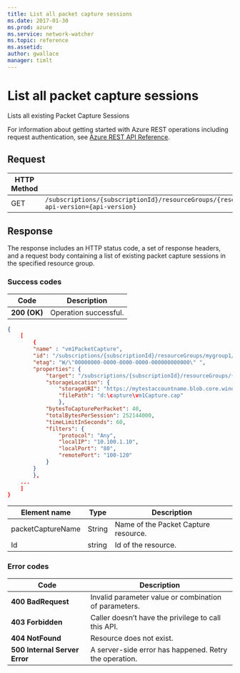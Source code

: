 ```yaml
---
title: List all packet capture sessions
ms.date: 2017-01-30
ms.prod: azure
ms.service: network-watcher
ms.topic: reference
ms.assetid: 
author: gwallace
manager: timlt
---
```


# List all packet capture sessions

Lists all existing Packet Capture Sessions

For information about getting started with Azure REST operations including request authentication, see [Azure REST API Reference](../../../../index.md).

## Request

| HTTP Method | URI|  
| ----------- |----|  
| GET | `/subscriptions/{subscriptionId}/resourceGroups/{resourceGroupName}/providers/Microsoft.Network/networkWatchers/{networkWatcherName}/packetCaptures?api-version={api-version}` |

## Response  

The response includes an HTTP status code, a set of response headers, and a request body containing a list of existing packet capture sessions in the specified resource group.

### Success codes

| Code | Description |
| ---- | ----------- |
| **200 (OK)** | Operation successful. | 

```json
{ 
    [ 
        { 
        "name" : "vm1PacketCapture", 
        "id": "/subscriptions/{subscriptionId}/resourceGroups/mygroup1/providers/Microsoft.Network/networkWatchers/westUsWatcher/packetCaptures/vm1PacketCapture", 
        "etag": "W/\"00000000-0000-0000-0000-000000000000\" ", 
        "properties": { 
            "target": "/subscriptions/{subscriptionId}/resourceGroups/{resourceGroupName}/providers/Microsoft.compute/virtualMachine/vm1", 
            "storageLocation": { 
                "storageURI": "https://mytestaccountname.blob.core.windows.net/capture/vm1Capture.cap", 
                "filePath": "d:\capture\vm1Capture.cap" 
                }, 
            "bytesToCapturePerPacket": 40, 
            "totalBytesPerSession": 252144000, 
            "timeLimitInSeconds": 60, 
            "filters": { 
                "protocol": "Any", 
                "localIP": "10.100.1.10", 
                "localPort": "80", 
                "remotePort": "100-120" 
            } 
        } 
        },
    ...
    ] 
}
```

| Element name | Type | Description |
| ---- | ----------- |-----------|
|packetCaptureName |String |Name of the Packet Capture resource.|
|Id |string |Id of the resource.|

### Error codes

| Code | Description |
| ---- | ----------- |
| **400 BadRequest** | Invalid parameter value or combination of parameters. | 
| **403 Forbidden** | Caller doesn’t have the privilege to call this API. |
| **404 NotFound** | Resource does not exist. |
| **500 Internal Server Error** |  A server-side error has happened. Retry the operation. |     



 
